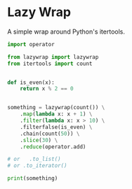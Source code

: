 # Lazy Wrap

A simple wrap around Python's itertools.

```python
import operator

from lazywrap import lazywrap
from itertools import count


def is_even(x):
    return x % 2 == 0


something = lazywrap(count()) \
    .map(lambda x: x + 1) \
    .filter(lambda x: x > 10) \
    .filterfalse(is_even) \
    .chain(count(50)) \
    .slice(30) \
    .reduce(operator.add)

# or   .to_list()
# or .to_iterator()

print(something)
```